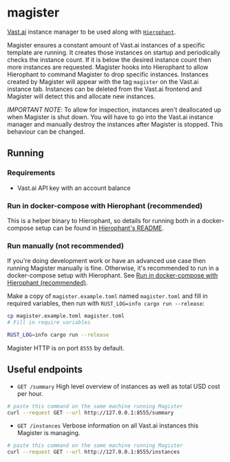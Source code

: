# magister

[Vast.ai](https://vast.ai/) instance manager to be used along with [`Hierophant`](https://github.com/unattended-backpack/hierophant/).

Magister ensures a constant amount of Vast.ai instances of a specific template are running.  It creates those instances on startup and periodically checks the instance count.  If it is below the desired instance count then more instances are requested.  Magister hooks into Hierophant to allow Hierophant to command Magister to drop specific instances.  Instances created by Magister will appear with the tag `magister` on the Vast.ai instance tab.  Instances can be deleted from the Vast.ai frontend and Magister will detect this and allocate new instances.

*IMPORTANT NOTE*: To allow for inspection, instances aren't deallocated up when Magister is shut down.  You will have to go into the Vast.ai instance manager and manually destroy the instances after Magister is stopped.  This behaviour can be changed.

## Running

### Requirements

- Vast.ai API key with an account balance

### Run in docker-compose with Hierophant (recommended)

This is a helper binary to Hierophant, so details for running both in a docker-compose setup can be found in [Hierophant's README](https://github.com/unattended-backpack/hierophant/).

### Run manually (not recommended)

If you're doing development work or have an advanced use case then running Magister manually is fine.  Otherwise, it's recommended to run in a docker-compose setup with Hierophant.  See [Run in docker-compose with Hierophant (recommended)](#run-in-docker-compose-with-hierophant-(recommended)).

Make a copy of `magister.example.toml` named `magister.toml` and fill in required variables, then run with `RUST_LOG=info cargo run --release`:

```bash
cp magister.example.toml magister.toml
# Fill in require variables

RUST_LOG=info cargo run --release
```

Magister HTTP is on port `8555` by default.

## Useful endpoints

- `GET /summary` High level overview of instances as well as total USD cost per hour.

```bash
# paste this command on the same machine running Magister
curl --request GET --url http://127.0.0.1:8555/summary
```

- `GET /instances` Verbose information on all Vast.ai instances this Magister is managing.

```bash
# paste this command on the same machine running Magister
curl --request GET --url http://127.0.0.1:8555/instances
```
